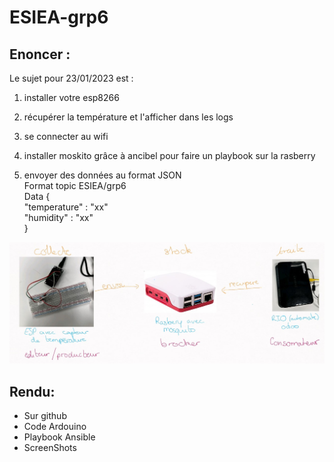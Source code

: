 # ESIEA-grp6

## Enoncer :
Le sujet pour 23/01/2023 est : 
1. installer votre esp8266
2. récupérer la température et l'afficher dans les logs
3. se connecter au wifi
4. installer moskito grâce à ancibel pour faire un playbook sur la rasberry

5. envoyer des données au format JSON  
    Format topic ESIEA/grp6  
    Data {  
        "temperature" : "xx"  
        "humidity" : "xx"  
    }  

![shema](./ScreenShot/shema.jpg)

## Rendu:
- Sur github
- Code Ardouino
- Playbook Ansible
- ScreenShots
